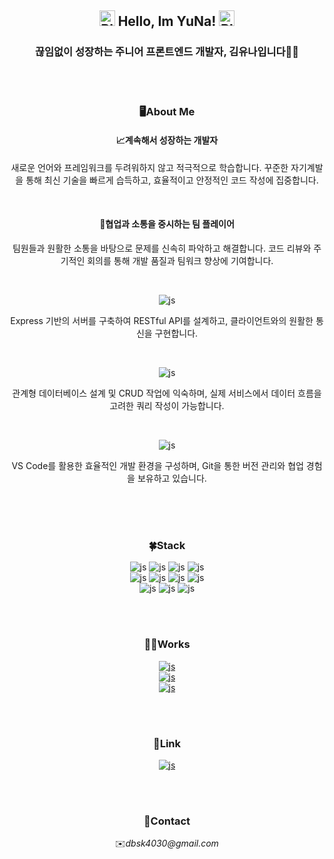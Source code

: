 <div align=center>
  <h2>
    <img src="https://raw.githubusercontent.com/Tarikul-Islam-Anik/Animated-Fluent-Emojis/master/Emojis/Smilies/Blue%20Heart.png" alt="Blue Heart" width="25" height="25" />
    Hello, Im YuNa!
    <img src="https://raw.githubusercontent.com/Tarikul-Islam-Anik/Animated-Fluent-Emojis/master/Emojis/Smilies/Blue%20Heart.png" alt="Blue Heart" width="25" height="25" />
  </h2>
  <h3>끊임없이 성장하는 주니어 프론트엔드 개발자, <b>김유나</b>입니다👩‍💻</h3>
</div>
</br>
</br>
<div align=center>
  <h3>🖥️About Me</h3>

  <h4>📈계속해서 성장하는 개발자</h4>
  <p>새로운 언어와 프레임워크를 두려워하지 않고 적극적으로 학습합니다. 꾸준한 자기계발을 통해 최신 기술을 빠르게 습득하고, 효율적이고 안정적인 코드 작성에 집중합니다.</p>
  </br>
    
  <h4>🤝협업과 소통을 중시하는 팀 플레이어</h4>
  <p>팀원들과 원활한 소통을 바탕으로 문제를 신속히 파악하고 해결합니다. 코드 리뷰와 주기적인 회의를 통해 개발 품질과 팀워크 향상에 기여합니다.</p>
  </br>
  
![js](https://img.shields.io/badge/BackEnd-b9e5f9?style=for-the-badge&logoColor=white)
  <p>Express 기반의 서버를 구축하여 RESTful API를 설계하고, 클라이언트와의 원활한 통신을 구현합니다.</p>
  </br>
  
![js](https://img.shields.io/badge/Database-b9e5f9?style=for-the-badge&logoColor=white)
  <p>관계형 데이터베이스 설계 및 CRUD 작업에 익숙하며, 실제 서비스에서 데이터 흐름을 고려한 쿼리 작성이 가능합니다.</p>
  </br>
  
![js](https://img.shields.io/badge/Tools-b9e5f9?style=for-the-badge&logoColor=white)
  <p>VS Code를 활용한 효율적인 개발 환경을 구성하며, Git을 통한 버전 관리와 협업 경험을 보유하고 있습니다.</p>
  </br>
</div>
</br>
</br>
<div align=center>
  <h3>
    🍀Stack
  </h3>
</div>
<div align=center>

![js](https://img.shields.io/badge/HTML5-E34F26?style=for-the-badge&logo=html5&logoColor=white)
![js](https://img.shields.io/badge/CSS3-1572B6?style=for-the-badge&logo=css3&logoColor=white)
![js](https://img.shields.io/badge/JavaScript-F7DF1E?style=for-the-badge&logo=JavaScript&logoColor=white)
![js](https://img.shields.io/badge/TypeScript-007ACC?style=for-the-badge&logo=typescript&logoColor=white)
</br>
![js](https://img.shields.io/badge/React-20232A?style=for-the-badge&logo=react&logoColor=61DAFB)
![js](https://img.shields.io/badge/Redux-593D88?style=for-the-badge&logo=redux&logoColor=white)
![js](https://img.shields.io/badge/Node.js-43853D?style=for-the-badge&logo=node.js&logoColor=white)
![js](https://img.shields.io/badge/npm-CB3837?style=for-the-badge&logo=npm&logoColor=white)
</br>
![js](https://img.shields.io/badge/MySQL-00000F?style=for-the-badge&logo=mysql&logoColor=white)
![js](https://img.shields.io/badge/GitHub-100000?style=for-the-badge&logo=github&logoColor=white)
![js](https://img.shields.io/badge/Git-100000?style=for-the-badge&logo=git&logoColor=white)

</div>
</br>
</br>
<div align=center>
   <h3>👩‍🔧Works</h3>
</div>

<div align=center>

 <a href='https://yuna-kim98.github.io/react-sample-1/'>![js](https://img.shields.io/badge/clone_Coding-Portfolio-b9e5f9?style=for-the-badge)</a></br>
 <a href='https://youtu.be/KgK-92H-4kg?si=L75qvgOSr35Opyj3'>![js](https://img.shields.io/badge/Project_1-BeautyOfJoseon_Demo_Video-1bbeef?style=for-the-badge)</a></br>
 <a href='https://www.youtube.com/watch?v=fy4xuwWGOhA'>![js](https://img.shields.io/badge/Project_2-JinAir_Demo_Video-01aae2?style=for-the-badge)</a>
  
</div>
</br>
</br>
<div align=center>
   <h3>🔗Link</h3>

 <a href='https://www.notion.so/Front-End-Study-11efb98e736680acaca3f1114bbcce70'>![js](https://img.shields.io/badge/Notion-384f7a?style=for-the-badge&logo=notion&logoColor=white)</a>
</div>

</br>
</br>
<div align=center>
   <h3>💫Contact</h3>
  <p>✉️<i>dbsk4030@gmail.com</i></p>
</div>
